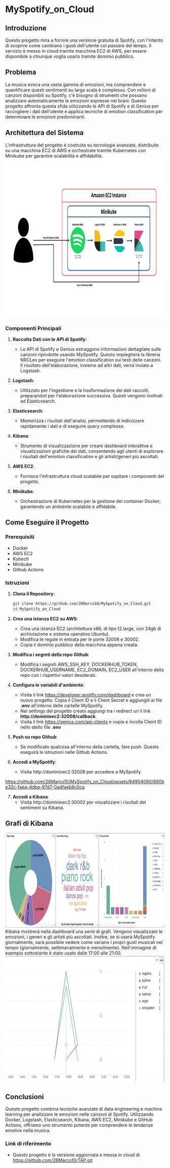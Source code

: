 # MySpotify_on_Cloud

## Introduzione

Questo progetto mira a fornire una versione gratuita di Spotify, con l'intento di scoprire come cambiano i gusti dell'utente col passare del tempo. Il servizio è messo in cloud tramite macchina EC2 di AWS, per essere disponibile a chiunque voglia usarlo tramite dominio pubblico.

## Problema

La musica evoca una vasta gamma di emozioni, ma comprendere e quantificare questi sentimenti su larga scala è complesso. Con milioni di canzoni disponibili su Spotify, c'è bisogno di strumenti che possano analizzare automaticamente le emozioni espresse nei brani. Questo progetto affronta questa sfida utilizzando le API di Spotify e di Genius per raccogliere i dati dell'utente e applica tecniche di emotion classification per determinare le emozioni predominanti.

## Architettura del Sistema

L'infrastruttura del progetto è costruita su tecnologie avanzate, distribuite su una macchina EC2 di AWS e orchestrate tramite Kubernetes con Minikube per garantire scalabilità e affidabilità.
 <img src="images/infrastruttura.png" alt="Personal" width="900" height="500">

### Componenti Principali

1. **Raccolta Dati con le API di Spotify**:
   - Le API di Spotify e Genius estraggono informazioni dettagliate sulle canzoni riprodotte usando MySpotify. Questo impiegherà la libreria NRCLex per eseguire l'emotion classification sui testi delle canzoni. Il risultato dell'elaborazione, insieme ad altri dati, verrà inviato a Logstash.

2. **Logstash**:
   - Utilizzato per l'ingestione e la trasformazione dei dati raccolti, preparandoli per l'elaborazione successiva. Questi vengono inoltrati ad Elasticsearch.

3. **Elasticsearch**:
   - Memorizza i risultati dell'analisi, permettendo di indicizzare rapidamente i dati e di eseguire query complesse.

4. **Kibana**:
   - Strumento di visualizzazione per creare dashboard interattive e visualizzazioni grafiche dei dati, consentendo agli utenti di esplorare i risultati dell'emotion classification e gli artisti/generi più ascoltati. 

5. **AWS EC2**:
   - Fornisce l'infrastruttura cloud scalabile per ospitare i componenti del progetto.

6. **Minikube**:
   - Orchestrazione di Kubernetes per la gestione dei container Docker, garantendo un ambiente scalabile e affidabile.

## Come Eseguire il Progetto

### Prerequisiti

- Docker
- AWS EC2
- Kubectl
- Minikube
- Github Actions

### Istruzioni

1. **Clona il Repository**:
   ```bash
   git clone https://github.com/26Marco10/MySpotify_on_Cloud.git
   cd MySpotify_on_Cloud
   ```
2. **Crea una istanza EC2 su AWS**:
    - Crea una istanza EC2 (architettura x86, di tipo t2.large, con 24gb di archiviazione e sistema operativo Ubuntu).
    - Modifica le regole in entrata per le porte 32008 e 30002.
    - Copia il dominio pubblico della macchina appena creata.

3. **Modifica i segreti della repo Github**:
    - Modifica i segreti AWS_SSH_KEY, DOCKERHUB_TOKEN, DOCKERHUB_USERNAME, EC2_DOMAIN, EC2_USER all'interno della repo con i rispettivi valori desiderati.

4. **Configura le variabili d'ambiente**:
    - Visita il link https://developer.spotify.com/dashboard e crea un nuovo progetto. Copia il Client ID e il Client Secret e aggiungili ai file **.env** all'interno delle cartelle MySpotify.
    - Nei settings del progetto creato aggiungi tra i redirect uri il link **http://dominioec2:32008/callback**.
    - Visita il link https://genius.com/api-clients e copia e incolla Client ID nello stello file **.env**

5. **Push su repo Github**:
    - Se modificato qualcosa all'interno della cartella, fare push. Questo eseguirà le istruzioni nelle Github Actions.

6. **Accedi a MySpotify**:
    - Visita http://dominioec2:32008 per accedere a MySpotify.
   
https://github.com/26Marco10/MySpotify_on_Cloud/assets/84904090/660be32c-faea-4dbe-97d7-0adfaeb6c0ca
    
7. **Accedi a Kibana**:
    - Visita http://dominioec2:30002 per visualizzare i risultati del sentiment su Kibana.
 
 ## Grafi di Kibana
 <img src="images/Personal.png" alt="Personal" width="900" height="300">
 Kibana mostrerà nella dashboard una serie di grafi. Vengono visualizzate le emozioni, i generi e gli artisti più ascoltati. 
 Inoltre, se si userà MySpotify giornalmente, sarà possibile vedere come variano i propri gusti musicali nel tempo (giornalmente, settimanalmente e mensilmente). Nell'immagine di esempio sottostante è stato usato dalle 17:00 alle 21:00.
 <img src="images/Linee.png" alt="linee" width="900" height="400">
 

 ## Conclusioni
Questo progetto combina tecniche avanzate di data engineering e machine learning per analizzare le emozioni nelle canzoni di Spotify. Utilizzando Docker, Logstash, Elasticsearch, Kibana, AWS EC2, Minikube e GitHub Actions, offriamo uno strumento potente per comprendere le tendenze emotive nella musica.

### Link di riferimento
- Questo progetto è la versione aggiornata e messa in cloud di https://github.com/26Marco10/TAP.git

